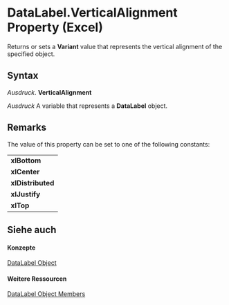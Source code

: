 
# DataLabel.VerticalAlignment Property (Excel)

Returns or sets a  **Variant** value that represents the vertical alignment of the specified object.


## Syntax

 _Ausdruck_. **VerticalAlignment**

 _Ausdruck_ A variable that represents a **DataLabel** object.


## Remarks

The value of this property can be set to one of the following constants:


||
|:-----|
|**xlBottom**|
|**xlCenter**|
|**xlDistributed**|
|**xlJustify**|
|**xlTop**|

## Siehe auch


#### Konzepte


[DataLabel Object](bb342572-8761-b326-548a-98455172f9a8.md)
#### Weitere Ressourcen


[DataLabel Object Members](http://msdn.microsoft.com/library/176c4f7f-c6ef-c8cb-3983-6dd39435f793%28Office.15%29.aspx)